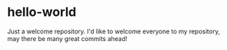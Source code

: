 hello-world
===========

Just a welcome repository.
I'd like to welcome everyone to my repository, may there be many great commits ahead!
